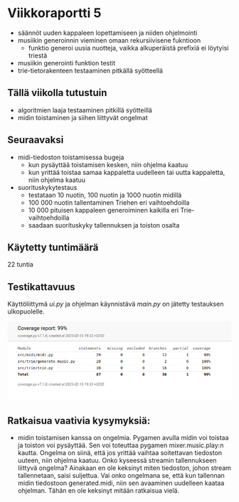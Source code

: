 # Viikkoraportti 5

- säännöt uuden kappaleen lopettamiseen ja niiden ohjelmointi
- musiikin generoinnin vieminen omaan rekursiivisene fukntioon
  - funktio generoi uusia nuotteja, vaikka alkuperäistä prefixiä ei löytyisi triestä
- musiikin generointi funktion testit
- trie-tietorakenteen testaaminen pitkällä syötteellä

## Tällä viikolla tutustuin 

- algoritmien laaja testaaminen pitkillä syötteillä
- midin toistaminen ja siihen liittyvät ongelmat

## Seuraavaksi

- midi-tiedoston toistamisessa bugeja
  - kun pysäyttää toistamisen kesken, niin ohjelma kaatuu
  - kun yrittää toistaa samaa kappaletta uudelleen tai uutta kappaletta, niin ohjelma kaatuu
- suorituskykytestaus
  - testataan 10 nuotin, 100 nuotin ja 1000 nuotin midillä
  - 100 000 nuotin tallentaminen Triehen eri vaihtoehdoilla
  - 10 000 pituisen kappaleen generoiminen kaikilla eri Trie-vaihtoehdoilla
  - saadaan suorituskyky tallennuksen ja toiston osalta

## Käytetty tuntimäärä

22 tuntia

## Testikattavuus

Käyttöliittymä *ui.py* ja ohjelman käynnistävä *main.py* on jätetty testauksen ulkopuolelle.

!["Testikattavuus 15.2.2023"](./kuvat/testikattavuus_15.2.2023.png)

## Ratkaisua vaativia kysymyksiä:

- midin toistamisen kanssa on ongelmia. Pygamen avulla midin voi toistaa ja toiston voi pysäyttää. Sen voi toteuttaa pygamen mixer.music.play:n kautta. Ongelma on siinä, että jos yrittää vaihtaa soitettavan tiedoston uuteen, niin ohjelma kaatuu. Onko kyseessä streamin tallennukseen liittyvä ongelma? Ainakaan en ole keksinyt miten tiedoston, johon stream tallennetaan, saisi suljettua. Vai onko ongelmana se, että kun tallennan midin tiedostoon generated.midi, niin sen avaaminen uudelleen kaataa ohjelman. Tähän en ole keksinyt mitään ratkaisua vielä.
